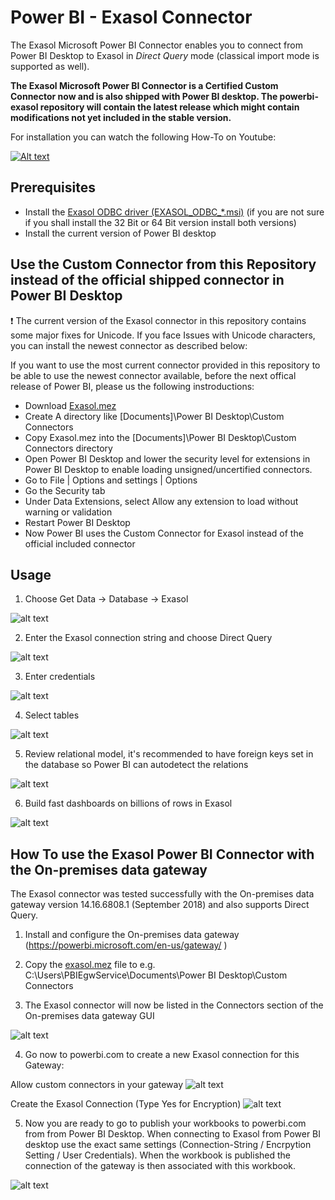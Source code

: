 # Power BI - Exasol Connector
The Exasol Microsoft Power BI Connector enables you to connect from Power BI Desktop to Exasol in *Direct Query* mode (classical import mode is supported as well).

**The Exasol Microsoft Power BI Connector is a Certified Custom Connector now and is also shipped with Power BI desktop. The powerbi-exasol repository will contain the latest release which might contain modifications not yet included in the stable version.**

For installation you can watch the following How-To on Youtube:

[![Alt text](https://img.youtube.com/vi/izR8RRQ2vSs/0.jpg)](https://www.youtube.com/watch?v=izR8RRQ2vSs)


## Prerequisites

* Install the [Exasol ODBC driver (EXASOL_ODBC_*.msi)](https://www.exasol.com/portal/display/DOWNLOAD/6.0) (if you are not sure if you shall install the 32 Bit or 64 Bit version install both versions)
* Install the current version of Power BI desktop

## Use the Custom Connector from this Repository instead of the official shipped connector in Power BI Desktop

:exclamation:  The current version of the Exasol connector in this repository contains some major fixes for Unicode.
If you face Issues with Unicode characters, you can install the newest connector as described below:

If you want to use the most current connector provided in this repository to be able to use the newest connector available, before the
next offical release of Power BI, please us the following instroductions:

* Download [Exasol.mez](https://github.com/EXASOL/powerbi-exasol/blob/master/Exasol/bin/Release/Exasol.mez) 
* Create A directory like  [Documents]\Power BI Desktop\Custom Connectors
* Copy Exasol.mez into the [Documents]\Power BI Desktop\Custom Connectors directory
* Open Power BI Desktop and  lower the security level for extensions in Power BI Desktop to enable loading unsigned/uncertified connectors.
* Go to File | Options and settings | Options
* Go the Security tab
* Under Data Extensions, select Allow any extension to load without warning or validation
* Restart Power BI Desktop
* Now Power BI uses the Custom Connector for Exasol instead of the official included connector

## Usage

1. Choose  Get Data -> Database -> Exasol

![alt text](https://github.com/EXASOL/powerbi-exasol/blob/master/screenshots/Get_Data_Exasol.PNG )

2. Enter the Exasol connection string and choose Direct Query

![alt text](https://github.com/EXASOL/powerbi-exasol/blob/master/screenshots/Exasol_Connection_String.PNG )

3. Enter credentials

![alt text](https://github.com/EXASOL/powerbi-exasol/blob/master/screenshots/Enter_Credentials.PNG )

4. Select tables

![alt text](https://github.com/EXASOL/powerbi-exasol/blob/master/screenshots/Navigator.PNG )

5. Review relational model, it's recommended to have foreign keys set in the database so Power BI can autodetect the relations

![alt text](https://github.com/EXASOL/powerbi-exasol/blob/master/screenshots/PowerBI_RelationalModel.PNG )

6. Build fast dashboards on billions of rows in Exasol

![alt text](https://github.com/EXASOL/powerbi-exasol/blob/master/screenshots/Example_Dashboard_Billion_Rows.PNG )


## How To use the Exasol Power BI Connector with the On-premises data gateway

The Exasol connector was tested successfully with the On-premises data gateway version 14.16.6808.1 (September 2018) and also supports Direct Query.

1. Install and configure the On-premises data gateway (https://powerbi.microsoft.com/en-us/gateway/ )

2. Copy the [exasol.mez](https://github.com/EXASOL/powerbi-exasol/blob/master/Exasol/bin/Release/Exasol.mez) file to e.g. C:\Users\PBIEgwService\Documents\Power BI Desktop\Custom Connectors

3. The Exasol connector will now be listed in the Connectors section of the On-premises data gateway GUI

![alt text](https://github.com/EXASOL/powerbi-exasol/blob/master/screenshots/OnPremisesDataGatewayListExasolConnector.PNG )

4. Go now to powerbi.com to create a new Exasol connection for this Gateway:

Allow custom connectors in your gateway
![alt text](https://github.com/EXASOL/powerbi-exasol/blob/master/screenshots/GatewayAllowCustomDataConnectors.PNG )

Create the Exasol Connection (Type Yes for Encryption)
![alt text](https://github.com/EXASOL/powerbi-exasol/blob/master/screenshots/ExasolOnPremiseGatewayConnection.PNG )

5. Now you are ready to go to publish your workbooks to powerbi.com from from Power BI Desktop. When connecting to Exasol from Power BI desktop use the exact same settings (Connection-String / Encrpytion Setting / User Credentials). When the workbook is published the connection of the gateway is then associated with this workbook.

![alt text](https://github.com/EXASOL/powerbi-exasol/blob/master/screenshots/ExasolOnPremisePublishedWorkbookDirectQuery.PNG )


